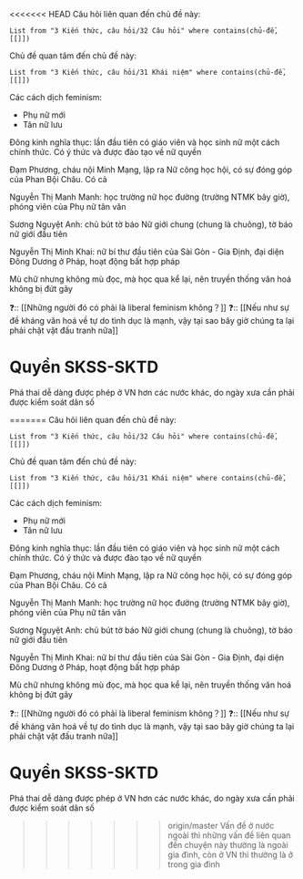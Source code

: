 <<<<<<< HEAD
Câu hỏi liên quan đến chủ đề này:
```dataview
List from "3 Kiến thức, câu hỏi/32 Câu hỏi" where contains(chủ-đề,[[]]) 
```

Chủ đề quan tâm đến chủ đề này:
```dataview
List from "3 Kiến thức, câu hỏi/31 Khái niệm" where contains(chủ-đề,[[]]) 
```
Các cách dịch feminism:
- Phụ nữ mới
- Tân nữ lưu

Đông kinh nghĩa thục: lần đầu tiên có giáo viên và học sinh nữ một cách chính thức. Có ý thức và được đào tạo về nữ quyền

Đạm Phương, cháu nội Minh Mạng, lập ra Nữ công học hội, có sự đóng góp của Phan Bội Châu. Có cả 

Nguyễn Thị Manh Manh: học trường nữ học đường (trường NTMK bây giờ), phóng viên của Phụ nữ tân văn

Sương Nguyệt Anh: chủ bút tờ báo Nữ giới chung (chung là  chuông), tờ báo nữ giới đầu tiên

Nguyễn Thị Minh Khai: nữ bí thư đầu tiên của Sài Gòn - Gia Định, đại diện Đông Dương ở Pháp, hoạt động bất hợp pháp

Mù chữ nhưng không mù đọc, mà học qua kể lại, nên truyền thống văn hoá không bị đứt gãy

❓:: [[Những người đó có phải là liberal feminism không？]]
❓:: [[Nếu như sự đề kháng văn hoá về tự do tình dục là mạnh, vậy tại sao bây giờ chúng ta lại phải chật vật đấu tranh nữa]]

# Quyền SKSS-SKTD 
Phá thai dễ dàng được phép ở VN hơn các nước khác, do ngày xưa cần phải được kiểm soát dân số

=======
Câu hỏi liên quan đến chủ đề này:
```dataview
List from "3 Kiến thức, câu hỏi/32 Câu hỏi" where contains(chủ-đề,[[]]) 
```

Chủ đề quan tâm đến chủ đề này:
```dataview
List from "3 Kiến thức, câu hỏi/31 Khái niệm" where contains(chủ-đề,[[]]) 
```
Các cách dịch feminism:
- Phụ nữ mới
- Tân nữ lưu

Đông kinh nghĩa thục: lần đầu tiên có giáo viên và học sinh nữ một cách chính thức. Có ý thức và được đào tạo về nữ quyền

Đạm Phương, cháu nội Minh Mạng, lập ra Nữ công học hội, có sự đóng góp của Phan Bội Châu. Có cả 

Nguyễn Thị Manh Manh: học trường nữ học đường (trường NTMK bây giờ), phóng viên của Phụ nữ tân văn

Sương Nguyệt Anh: chủ bút tờ báo Nữ giới chung (chung là  chuông), tờ báo nữ giới đầu tiên

Nguyễn Thị Minh Khai: nữ bí thư đầu tiên của Sài Gòn - Gia Định, đại diện Đông Dương ở Pháp, hoạt động bất hợp pháp

Mù chữ nhưng không mù đọc, mà học qua kể lại, nên truyền thống văn hoá không bị đứt gãy

❓:: [[Những người đó có phải là liberal feminism không？]]
❓:: [[Nếu như sự đề kháng văn hoá về tự do tình dục là mạnh, vậy tại sao bây giờ chúng ta lại phải chật vật đấu tranh nữa]]

# Quyền SKSS-SKTD 
Phá thai dễ dàng được phép ở VN hơn các nước khác, do ngày xưa cần phải được kiểm soát dân số

>>>>>>> origin/master
Vấn đề ở nước ngoài thì những vấn đề liên quan đến chuyện này thường là ngoài gia đình, còn ở VN thì thường là ở trong gia đình